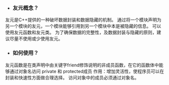 - ### 友元概念？
友元是C++提供的一种破坏数据封装和数据隐藏的机制。
通过将一个模块声明为另一个模块的友元，一个模块能够引用到另一个模块中本是被隐藏的信息。
可以使用友元函数和友元类。
为了确保数据的完整性，及数据封装与隐藏的原则，建议尽量不使用或少使用友元。
- ### 如何使用？
友元函数是在类声明中由关键字friend修饰说明的非成员函数，在它的函数体中能够通过对象名访问 private 和 protected成员
作用：增加灵活性，使程序员可以在封装和快速性方面做合理选择。
访问对象中的成员必须通过对象名。